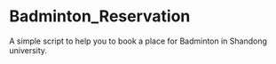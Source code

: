# Badminton_Reservation
A simple script to help you to book a place for Badminton in Shandong university.
